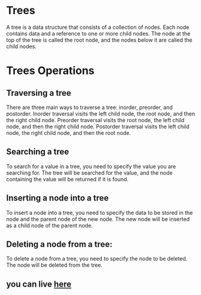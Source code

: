 # Trees

A tree is a data structure that consists of a collection of nodes. Each node contains data and a reference to one or more child nodes. The node at the top of the tree is called the root node, and the nodes below it are called the child nodes.

# Trees Operations

## Traversing a tree

There are three main ways to traverse a tree: inorder, preorder, and postorder. Inorder traversal visits the left child node, the root node, and then the right child node. Preorder traversal visits the root node, the left child node, and then the right child node. Postorder traversal visits the left child node, the right child node, and then the root node.

## Searching a tree

To search for a value in a tree, you need to specify the value you are searching for. The tree will be searched for the value, and the node containing the value will be returned if it is found.

## Inserting a node into a tree

To insert a node into a tree, you need to specify the data to be stored in the node and the parent node of the new node. The new node will be inserted as a child node of the parent node.

## Deleting a node from a tree:

To delete a node from a tree, you need to specify the node to be deleted. The node will be deleted from the tree.

## you can live [here](https://shyam-brs.github.io/graph/)
